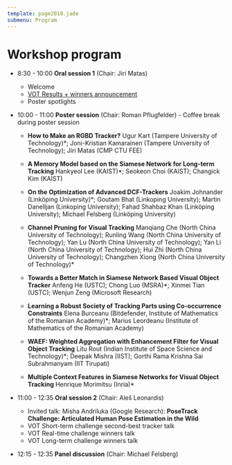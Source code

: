```yaml
---
template: page2018.jade
submenu: Program
---
```


# Workshop program

 * 8:30 - 10:00 **Oral session 1** (Chair: Jiri Matas)
   * Welcome
   * [VOT Results + winners announcement](http://data.votchallenge.net/vot2018/presentations/vot2018_presentation.pdf)
   * Poster spotlights


 * 10:00 - 11:00 **Poster session** (Chair: Roman Pflugfelder) - Coffee break during poster session

   * **How to Make an RGBD Tracker?**
     Ugur Kart (Tampere University of Technology)*; Joni-Kristian Kamarainen (Tampere University of Technology); Jiri Matas (CMP CTU FEE)

   * **A Memory Model based on the Siamese Network for Long-term Tracking**
     Hankyeol Lee (KAIST)*; Seokeon Choi (KAIST); Changick Kim (KAIST)

   * **On the Optimization of Advanced DCF-Trackers**
     Joakim Johnander (Linköping University)*; Goutam Bhat (Linkoping University); Martin Danelljan (Linkoping University); Fahad Shahbaz Khan (Linköping University); Michael Felsberg (Linköping University)

   * **Channel Pruning for Visual Tracking**
     Manqiang Che (North China University of Technology); Runling Wang (North China University of Technology); Yan Lu (North China University of Technology); Yan Li (North China University of Technology); Hui Zhi (North China University of Technology); Changzhen Xiong (North China University of Technology)*

   * **Towards a Better Match in Siamese Network Based Visual Object Tracker**
     Anfeng He (USTC); Chong Luo (MSRA)*; Xinmei Tian (USTC); Wenjun Zeng (Microsoft Research)

   * **Learning a Robust Society of Tracking Parts using Co-occurrence Constraints**
     Elena Burceanu (Bitdefender, Institute of Mathematics of the Romanian Academy)*; Marius Leordeanu (Institute of Mathematics of the Romanian Academy)

   * **WAEF: Weighted Aggregation with Enhancement Filter for Visual Object Tracking**
     Litu Rout (Indian Institute of Space Science and Technology)*; Deepak Mishra (IIST); Gorthi  Rama Krishna  Sai Subrahmanyam (IIT Tirupati)

   * **Multiple Context Features in Siamese Networks for Visual Object Tracking**
     Henrique Morimitsu (Inria)*


 * 11:00 - 12:35 **Oral session 2** (Chair: Aleš Leonardis)
   * Invited talk: Misha Andriluka (Google Research): **PoseTrack Challenge: Articulated Human Pose Estimation in the Wild**
   * VOT Short-term challenge second-best tracker talk
   * VOT Real-time challenge winners talk
   * VOT Long-term challenge winners talk


 * 12:15 - 12:35 **Panel discussion** (Chair: Michael Felsberg)

